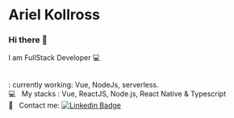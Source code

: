 # Ariel Kollross

### Hi there  👋
I am FullStack Developer :computer:

<br/>: currently working: Vue, NodeJs, serverless.
 <br/> :computer: &nbsp; My stacks : Vue, ReactJS, Node.js, React Native & Typescript
 <br/> :email: &nbsp; Contact me: [![Linkedin Badge](https://img.shields.io/badge/-Ariel_Kollross-blue?style=flat-square&logo=Linkedin&logoColor=white&link=https://www.linkedin.com/in/arielkollross/)](https://www.linkedin.com/in/arielkollross/) 
